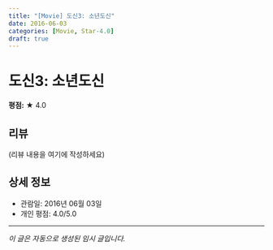 ```yaml
---
title: "[Movie] 도신3: 소년도신"
date: 2016-06-03
categories: [Movie, Star-4.0]
draft: true
---
```


# 도신3: 소년도신

**평점:** ★ 4.0

## 리뷰

(리뷰 내용을 여기에 작성하세요)

## 상세 정보

- 관람일: 2016년 06월 03일
- 개인 평점: 4.0/5.0

---

*이 글은 자동으로 생성된 임시 글입니다.*
